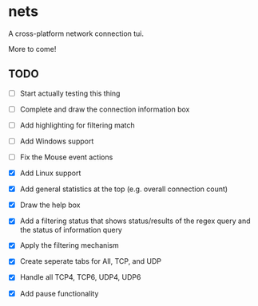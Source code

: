 # nets

A cross-platform network connection tui.

More to come!

## TODO
- [ ] Start actually testing this thing
- [ ] Complete and draw the connection information box
- [ ] Add highlighting for filtering match
- [ ] Add Windows support
- [ ] Fix the Mouse event actions

- [x] Add Linux support
- [x] Add general statistics at the top (e.g. overall connection count)
- [x] Draw the help box
- [x] Add a filtering status that shows status/results of the regex query and the status of information query
- [x] Apply the filtering mechanism
- [x] Create seperate tabs for All, TCP, and UDP
- [x] Handle all TCP4, TCP6, UDP4, UDP6
- [x] Add pause functionality
